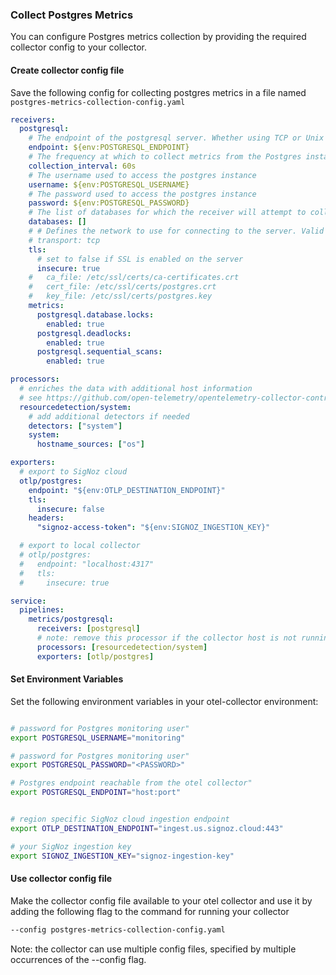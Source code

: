### Collect Postgres Metrics

You can configure Postgres metrics collection by providing the required collector config to your collector.

#### Create collector config file

Save the following config for collecting postgres metrics in a file named `postgres-metrics-collection-config.yaml`

```yaml
receivers:
  postgresql:
    # The endpoint of the postgresql server. Whether using TCP or Unix sockets, this value should be host:port. If transport is set to unix, the endpoint will internally be translated from host:port to /host.s.PGSQL.port
    endpoint: ${env:POSTGRESQL_ENDPOINT}
    # The frequency at which to collect metrics from the Postgres instance.
    collection_interval: 60s
    # The username used to access the postgres instance
    username: ${env:POSTGRESQL_USERNAME}
    # The password used to access the postgres instance
    password: ${env:POSTGRESQL_PASSWORD}
    # The list of databases for which the receiver will attempt to collect statistics. If an empty list is provided, the receiver will attempt to collect statistics for all non-template databases
    databases: []
    # # Defines the network to use for connecting to the server. Valid Values are `tcp` or `unix`
    # transport: tcp
    tls:
      # set to false if SSL is enabled on the server
      insecure: true
    #   ca_file: /etc/ssl/certs/ca-certificates.crt
    #   cert_file: /etc/ssl/certs/postgres.crt
    #   key_file: /etc/ssl/certs/postgres.key
    metrics:
      postgresql.database.locks:
        enabled: true
      postgresql.deadlocks:
        enabled: true
      postgresql.sequential_scans:
        enabled: true

processors:
  # enriches the data with additional host information
  # see https://github.com/open-telemetry/opentelemetry-collector-contrib/tree/main/processor/resourcedetectionprocessor#resource-detection-processor
  resourcedetection/system:
    # add additional detectors if needed
    detectors: ["system"]
    system:
      hostname_sources: ["os"]

exporters:
  # export to SigNoz cloud
  otlp/postgres:
    endpoint: "${env:OTLP_DESTINATION_ENDPOINT}"
    tls:
      insecure: false
    headers:
      "signoz-access-token": "${env:SIGNOZ_INGESTION_KEY}"

  # export to local collector
  # otlp/postgres:
  #   endpoint: "localhost:4317"
  #   tls:
  #     insecure: true

service:
  pipelines:
    metrics/postgresql:
      receivers: [postgresql]
      # note: remove this processor if the collector host is not running on the same host as the postgres instance
      processors: [resourcedetection/system]
      exporters: [otlp/postgres]
```

#### Set Environment Variables

Set the following environment variables in your otel-collector environment:

```bash

# password for Postgres monitoring user"
export POSTGRESQL_USERNAME="monitoring"

# password for Postgres monitoring user"
export POSTGRESQL_PASSWORD="<PASSWORD>"

# Postgres endpoint reachable from the otel collector"
export POSTGRESQL_ENDPOINT="host:port"


# region specific SigNoz cloud ingestion endpoint
export OTLP_DESTINATION_ENDPOINT="ingest.us.signoz.cloud:443"

# your SigNoz ingestion key
export SIGNOZ_INGESTION_KEY="signoz-ingestion-key"

```

#### Use collector config file

Make the collector config file available to your otel collector and use it by adding the following flag to the command for running your collector  
```bash
--config postgres-metrics-collection-config.yaml
```  
Note: the collector can use multiple config files, specified by multiple occurrences of the --config flag.
